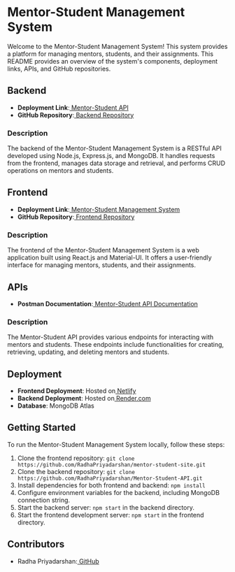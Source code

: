 # **Mentor-Student Management System**

Welcome to the Mentor-Student Management System! This system provides a platform for managing mentors, students, and their assignments. This README provides an overview of the system's components, deployment links, APIs, and GitHub repositories.


## **Backend**



* **Deployment Link**:[ Mentor-Student API](https://mentor-student-api-0moh.onrender.com/)
* **GitHub Repository**:[ Backend Repository](https://github.com/RadhaPriyadarshan/Mentor-Student-API.git)

###  **Description**


The backend of the Mentor-Student Management System is a RESTful API developed using Node.js, Express.js, and MongoDB. It handles requests from the frontend, manages data storage and retrieval, and performs CRUD operations on mentors and students.


## **Frontend**



* **Deployment Link**:[ Mentor-Student Management System](https://mentor-student-site.netlify.app/)
* **GitHub Repository**:[ Frontend Repository](https://github.com/RadhaPriyadarshan/mentor-student-site.git)

### **Description**


The frontend of the Mentor-Student Management System is a web application built using React.js and Material-UI. It offers a user-friendly interface for managing mentors, students, and their assignments.




## **APIs**



* **Postman Documentation**:[ Mentor-Student API Documentation](https://documenter.getpostman.com/view/22447139/2sA3Qy59CR)

### **Description**


The Mentor-Student API provides various endpoints for interacting with mentors and students. These endpoints include functionalities for creating, retrieving, updating, and deleting mentors and students.


## **Deployment**



* **Frontend Deployment**: Hosted on[ Netlify](https://www.netlify.com/)
* **Backend Deployment**: Hosted on[ Render.com](https://render.com/)
* **Database**: MongoDB Atlas

## **Getting Started**


To run the Mentor-Student Management System locally, follow these steps:



1. Clone the frontend repository: `git clone https://github.com/RadhaPriyadarshan/mentor-student-site.git`
2. Clone the backend repository: `git clone https://github.com/RadhaPriyadarshan/Mentor-Student-API.git`
3. Install dependencies for both frontend and backend: `npm install`
4. Configure environment variables for the backend, including MongoDB connection string.
5. Start the backend server: `npm start` in the backend directory.
6. Start the frontend development server: `npm start` in the frontend directory.

## **Contributors**

* Radha Priyadarshan:[ GitHub](https://github.com/RadhaPriyadarshan)
